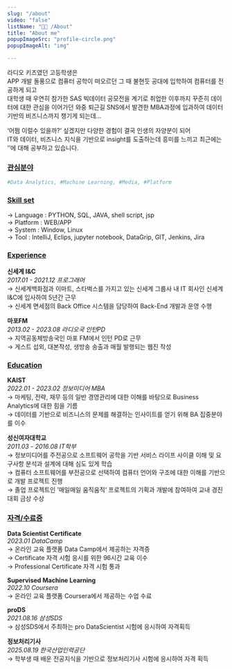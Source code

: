 ```yaml
---
slug: "/about"
video: "false"
listName: "👨‍💻 /About"
title: "About me"
popupImageSrc: "profile-circle.png"
popupImageAlt: "img"

---
```


라디오 키즈였던 고등학생은   
APP 개발 돌풍으로 컴퓨터 공학이 떠오르던 그 때 불현듯 공대에 입학하여 컴퓨터를 전공하게 되고    
대학생 때 우연히 참가한 SAS 빅데이터 공모전을 계기로
취업한 이후까지 꾸준히 데이터에 대한 관심을 이어가던 와중 
퇴근길 SNS에서 발견한 MBA과정에 입과하여 데이터기반의 비즈니스까지 챙기게 되는데…  

‘어쩜 이럴수 있을까?’ 싶겠지만 다양한 경험이 결국 인생의 자양분이 되어  
IT와 데이터, 비즈니스 지식을 기반으로 insight를 도출하는데 흥미를 느끼고 최근에는 
‘’에 대해 공부하고 있습니다.
  
  
### [관심분야](https://boysbeanxious.github.io)
```python
#Data Analytics, #Machine Learning, #Media, #Platform
```
  
  
### [Skill set](https://boysbeanxious.github.io)
  → Language : PYTHON, SQL, JAVA, shell script, jsp   
  → Platform : WEB/APP  
  → System   : Window, Linux  
  → Tool     : IntelliJ, Eclips, jupyter notebook, DataGrip, GIT, Jenkins, Jira
  
  
### [Experience](https://boysbeanxious.github.io) 
**신세계 I&C**  
_2017.01 - 2021.12 프로그래머_    
→ 신세계백화점과 이마트, 스타벅스를 가지고 있는 신세계 그룹사 내 IT 회사인 신세계 I&C에 입사하여 5년간 근무  
→ 신세계 면세점의 Back Office 시스템을 담당하여 Back-End 개발과 운영 수행   
    
**마포FM**    
_2013.02 - 2023.08 라디오국 인턴PD_    
→ 지역공동체방송국인 마포 FM에서 인턴 PD로 근무  
→ 게스트 섭외, 대본작성, 생방송 송출과 매월 발행되는 웹진 작성   
  
  
### [Education](https://boysbeanxious.github.io)   
**KAIST**  
_2022.01 - 2023.02 정보미디어 MBA_    
→ 마케팅, 전략, 재무 등의 일반 경영관리에 대한 이해를 바탕으로 Business Analytics에 대한 힘을 기름    
→ 데이터를 기반으로 비즈니스의 문제를 해결하는 인사이트를 얻기 위해 BA 집중분야를 이수      
  
**성신여자대학교**  
_2011.03 - 2016.08 IT학부_      
→ 정보미디어를 주전공으로 소프트웨어 공학을 기반 서비스 라이프 사이클 이해 및 요구사항 분석과 설계에 대해 심도 있게 학습      
→ 컴퓨터 소프트웨어를 부전공으로 선택하여 컴퓨터 언어와 구조에 대한 이해를 기반으로 개발 프로젝트 진행      
→ 졸업 프로젝트인 ’매일매일 움직움직‘ 프로젝트의 기획과 개발에 참여하여 교내 경진대회 금상 수상       
  
  
### [자격/수료증](https://boysbeanxious.github.io)  
**Data Scientist Certificate**   
_2023.01 DataCamp_  
→ 온라인 교육 플랫폼 Data Camp에서 제공하는 자격증  
→ Certificate 자격 시험 응시를 위한 96시간 교육 이수   
→ Professional Certificate 자격 시험 통과  
  
**Supervised Machine Learning**   
_2022.10 Coursera_  
→ 온라인 교육 플랫폼 Coursera에서 제공하는 수업 수료   
  
**proDS**  
_2021.08.16 삼성SDS_  
→ 삼성SDS에서 주최하는 pro DataScientist 시험에 응시하여 자격획득  
  
**정보처리기사**  
_2025.08.19 한국산업인력공단_  
→ 학부생 때 배운 전공지식을 기반으로 정보처리기사 시험에 응시하여 자격 획득   
